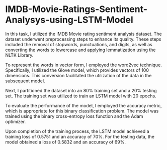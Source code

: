 # IMDB-Movie-Ratings-Sentiment-Analysys-using-LSTM-Model

In this task, I utilized the IMDB Movie rating sentiment analysis dataset. The dataset underwent preprocessing steps to enhance its quality. These steps included the removal of stopwords, punctuations, and digits, as well as converting the words to lowercase and applying lemmatization using the NLTK Library.

To represent the words in vector form, I employed the word2vec technique. Specifically, I utilized the Glove model, which provides vectors of 100 dimensions. This conversion facilitated the utilization of the data in the subsequent model.

Next, I partitioned the dataset into an 80% training set and a 20% testing set. The training set was utilized to train an LSTM model with 20 epochs.

To evaluate the performance of the model, I employed the accuracy metric, which is appropriate for this binary classification problem. The model was trained using the binary cross-entropy loss function and the Adam optimizer.

Upon completion of the training process, the LSTM model achieved a training loss of 0.5751 and an accuracy of 70%. For the testing data, the model obtained a loss of 0.5832 and an accuracy of 69%.
